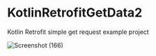# KotlinRetrofitGetData2

Kotlin Retrofit simple get request example project


![Screenshot (166)](https://user-images.githubusercontent.com/81256755/205100799-451c1726-d2ae-4b7f-8940-6c95c033f199.png)
